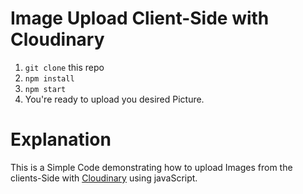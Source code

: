 # Image Upload Client-Side with Cloudinary

1. `git clone` this repo
2. `npm install`
3. `npm start`
4. You're ready to upload you desired Picture.

# Explanation 
This is a Simple Code demonstrating how to upload Images from the clients-Side with [Cloudinary](https://cloudinary.com) using javaScript.
